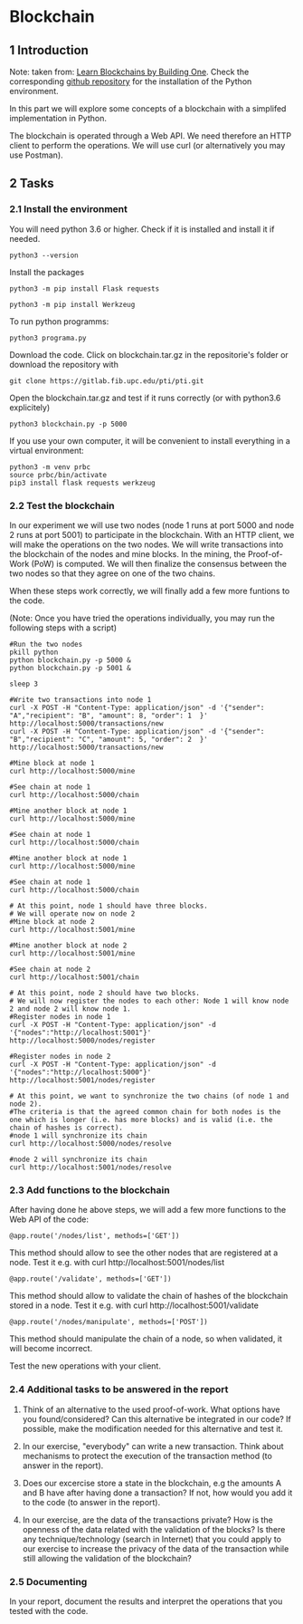 # Blockchain


## 1 Introduction

Note: taken from: [Learn Blockchains by Building One](https://hackernoon.com/learn-blockchains-by-building-one-117428612f46). Check the corresponding [github repository](https://github.com/dvf/blockchain) for the installation of the Python environment.

In this part we will explore some concepts of a blockchain with a simplifed implementation in Python.

The blockchain is operated through a Web API. We need therefore an HTTP client to perform the operations. We will use curl (or alternatively you may use Postman).

## 2 Tasks

### 2.1 Install the environment

You will need python 3.6 or higher. Check if it is installed and install it if needed.

    python3 --version

<!-- Depending on your environment, you may need to apply the following steps:

    sudo add-apt-repository ppa:deadsnakes/ppa
    sudo apt-get update
    sudo apt-get install python3.6
    sudo apt-get install python3-pip  -->

Install the packages
<!-- python3.6 -m pip install Flask==0.12.2 requests==2.18.4 -->

    python3 -m pip install Flask requests 

    python3 -m pip install Werkzeug

To run python programms: 
    
    python3 programa.py

Download the code.
Click on blockchain.tar.gz in the repositorie's folder or download the repository with

    git clone https://gitlab.fib.upc.edu/pti/pti.git

Open the blockchain.tar.gz and test if it runs correctly (or with python3.6 explicitely)

    python3 blockchain.py -p 5000   

If you use your own computer, it will be convenient to install everything in a virtual environment:

    python3 -m venv prbc
    source prbc/bin/activate
    pip3 install flask requests werkzeug


### 2.2  Test the blockchain

In our experiment we will use two nodes (node 1 runs at port 5000 and node 2 runs at port 5001) to participate in the blockchain. 
With an HTTP client, we will make the operations on the two nodes. 
We will write transactions into the blockchain of the nodes and mine blocks. In the mining, the Proof-of-Work (PoW) is computed. 
We will then finalize the consensus between the two nodes so that they agree on one of the two chains. 

When these steps work correctly, we will finally add a few more funtions to the code.

(Note: Once you have tried the operations individually, you may run the following steps with a script)

    #Run the two nodes
    pkill python
    python blockchain.py -p 5000 &
    python blockchain.py -p 5001 &

    sleep 3

    #Write two transactions into node 1
    curl -X POST -H "Content-Type: application/json" -d '{"sender": "A","recipient": "B", "amount": 8, "order": 1  }' http://localhost:5000/transactions/new
    curl -X POST -H "Content-Type: application/json" -d '{"sender": "B","recipient": "C", "amount": 5, "order": 2  }' http://localhost:5000/transactions/new

    #Mine block at node 1 
    curl http://localhost:5000/mine

    #See chain at node 1 
    curl http://localhost:5000/chain

    #Mine another block at node 1 
    curl http://localhost:5000/mine

    #See chain at node 1 
    curl http://localhost:5000/chain

    #Mine another block at node 1 
    curl http://localhost:5000/mine

    #See chain at node 1 
    curl http://localhost:5000/chain

    # At this point, node 1 should have three blocks.
    # We will operate now on node 2
    #Mine block at node 2 
    curl http://localhost:5001/mine

    #Mine another block at node 2
    curl http://localhost:5001/mine

    #See chain at node 2 
    curl http://localhost:5001/chain

    # At this point, node 2 should have two blocks.
    # We will now register the nodes to each other: Node 1 will know node 2 and node 2 will know node 1.
    #Register nodes in node 1
    curl -X POST -H "Content-Type: application/json" -d '{"nodes":"http://localhost:5001"}' http://localhost:5000/nodes/register

    #Register nodes in node 2
    curl -X POST -H "Content-Type: application/json" -d '{"nodes":"http://localhost:5000"}' http://localhost:5001/nodes/register

    # At this point, we want to synchronize the two chains (of node 1 and node 2). 
    #The criteria is that the agreed common chain for both nodes is the one which is longer (i.e. has more blocks) and is valid (i.e. the chain of hashes is correct).
    #node 1 will synchronize its chain 
    curl http://localhost:5000/nodes/resolve

    #node 2 will synchronize its chain 
    curl http://localhost:5001/nodes/resolve

### 2.3  Add functions to the blockchain

After having done he above steps, we will add a few more functions to the Web API of the code:

    @app.route('/nodes/list', methods=['GET'])
This method should allow to see the other nodes that are registered at a node.
Test it e.g. with curl http://localhost:5001/nodes/list

    @app.route('/validate', methods=['GET'])
This method should allow to validate the chain of hashes of the blockchain stored in a node.
Test it e.g. with curl http://localhost:5001/validate

    @app.route('/nodes/manipulate', methods=['POST'])
This method should manipulate the chain of a node, so when validated, it will become incorrect.

Test the new operations with your client.

### 2.4 Additional tasks to be answered in the report

1) Think of an alternative to the used proof-of-work. 
What options have you found/considered?
Can this alternative be integrated in our code?
If possible, make the modification needed for this alternative and test it.

2) In our exercise, "everybody" can write a new transaction. Think about mechanisms to protect the execution of the transaction method (to answer in the report).

3) Does our excercise store a state in the blockchain, e.g the amounts A and B have after having done a transaction? If not, how would you add it to the code (to answer in the report).

4) In our exercise, are the data of the transactions private? How is the openness of the data related with the validation of the blocks? Is there any technique/technology (search in Internet) that you could apply to our exercise to increase the privacy of the data of the transaction while still allowing the validation of the blockchain? 

### 2.5 Documenting

In your report, document the results and interpret the operations that you tested with the code.

